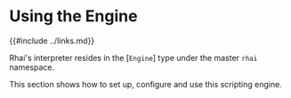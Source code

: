 Using the Engine
================

{{#include ../links.md}}

Rhai's interpreter resides in the [`Engine`] type under the master `rhai` namespace.

This section shows how to set up, configure and use this scripting engine.
